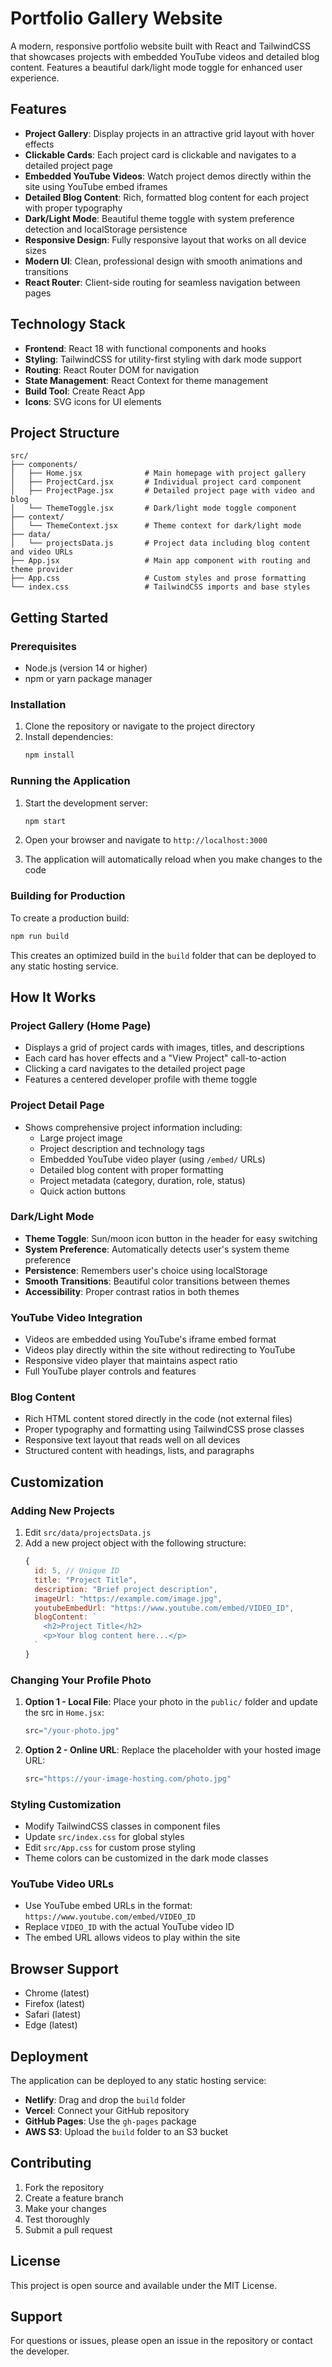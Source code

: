# Portfolio Gallery Website

A modern, responsive portfolio website built with React and TailwindCSS that showcases projects with embedded YouTube videos and detailed blog content. Features a beautiful dark/light mode toggle for enhanced user experience.

## Features

- **Project Gallery**: Display projects in an attractive grid layout with hover effects
- **Clickable Cards**: Each project card is clickable and navigates to a detailed project page
- **Embedded YouTube Videos**: Watch project demos directly within the site using YouTube embed iframes
- **Detailed Blog Content**: Rich, formatted blog content for each project with proper typography
- **Dark/Light Mode**: Beautiful theme toggle with system preference detection and localStorage persistence
- **Responsive Design**: Fully responsive layout that works on all device sizes
- **Modern UI**: Clean, professional design with smooth animations and transitions
- **React Router**: Client-side routing for seamless navigation between pages

## Technology Stack

- **Frontend**: React 18 with functional components and hooks
- **Styling**: TailwindCSS for utility-first styling with dark mode support
- **Routing**: React Router DOM for navigation
- **State Management**: React Context for theme management
- **Build Tool**: Create React App
- **Icons**: SVG icons for UI elements

## Project Structure

```
src/
├── components/
│   ├── Home.jsx              # Main homepage with project gallery
│   ├── ProjectCard.jsx       # Individual project card component
│   ├── ProjectPage.jsx       # Detailed project page with video and blog
│   └── ThemeToggle.jsx       # Dark/light mode toggle component
├── context/
│   └── ThemeContext.jsx      # Theme context for dark/light mode
├── data/
│   └── projectsData.js       # Project data including blog content and video URLs
├── App.jsx                   # Main app component with routing and theme provider
├── App.css                   # Custom styles and prose formatting
└── index.css                 # TailwindCSS imports and base styles
```

## Getting Started

### Prerequisites

- Node.js (version 14 or higher)
- npm or yarn package manager

### Installation

1. Clone the repository or navigate to the project directory
2. Install dependencies:
   ```bash
   npm install
   ```

### Running the Application

1. Start the development server:
   ```bash
   npm start
   ```

2. Open your browser and navigate to `http://localhost:3000`

3. The application will automatically reload when you make changes to the code

### Building for Production

To create a production build:

```bash
npm run build
```

This creates an optimized build in the `build` folder that can be deployed to any static hosting service.

## How It Works

### Project Gallery (Home Page)
- Displays a grid of project cards with images, titles, and descriptions
- Each card has hover effects and a "View Project" call-to-action
- Clicking a card navigates to the detailed project page
- Features a centered developer profile with theme toggle

### Project Detail Page
- Shows comprehensive project information including:
  - Large project image
  - Project description and technology tags
  - Embedded YouTube video player (using `/embed/` URLs)
  - Detailed blog content with proper formatting
  - Project metadata (category, duration, role, status)
  - Quick action buttons

### Dark/Light Mode
- **Theme Toggle**: Sun/moon icon button in the header for easy switching
- **System Preference**: Automatically detects user's system theme preference
- **Persistence**: Remembers user's choice using localStorage
- **Smooth Transitions**: Beautiful color transitions between themes
- **Accessibility**: Proper contrast ratios in both themes

### YouTube Video Integration
- Videos are embedded using YouTube's iframe embed format
- Videos play directly within the site without redirecting to YouTube
- Responsive video player that maintains aspect ratio
- Full YouTube player controls and features

### Blog Content
- Rich HTML content stored directly in the code (not external files)
- Proper typography and formatting using TailwindCSS prose classes
- Responsive text layout that reads well on all devices
- Structured content with headings, lists, and paragraphs

## Customization

### Adding New Projects

1. Edit `src/data/projectsData.js`
2. Add a new project object with the following structure:
   ```javascript
   {
     id: 5, // Unique ID
     title: "Project Title",
     description: "Brief project description",
     imageUrl: "https://example.com/image.jpg",
     youtubeEmbedUrl: "https://www.youtube.com/embed/VIDEO_ID",
     blogContent: `
       <h2>Project Title</h2>
       <p>Your blog content here...</p>
     `
   }
   ```

### Changing Your Profile Photo

1. **Option 1 - Local File**: Place your photo in the `public/` folder and update the src in `Home.jsx`:
   ```jsx
   src="/your-photo.jpg"
   ```

2. **Option 2 - Online URL**: Replace the placeholder with your hosted image URL:
   ```jsx
   src="https://your-image-hosting.com/photo.jpg"
   ```

### Styling Customization

- Modify TailwindCSS classes in component files
- Update `src/index.css` for global styles
- Edit `src/App.css` for custom prose styling
- Theme colors can be customized in the dark mode classes

### YouTube Video URLs

- Use YouTube embed URLs in the format: `https://www.youtube.com/embed/VIDEO_ID`
- Replace `VIDEO_ID` with the actual YouTube video ID
- The embed URL allows videos to play within the site

## Browser Support

- Chrome (latest)
- Firefox (latest)
- Safari (latest)
- Edge (latest)

## Deployment

The application can be deployed to any static hosting service:

- **Netlify**: Drag and drop the `build` folder
- **Vercel**: Connect your GitHub repository
- **GitHub Pages**: Use the `gh-pages` package
- **AWS S3**: Upload the `build` folder to an S3 bucket

## Contributing

1. Fork the repository
2. Create a feature branch
3. Make your changes
4. Test thoroughly
5. Submit a pull request

## License

This project is open source and available under the MIT License.

## Support

For questions or issues, please open an issue in the repository or contact the developer.